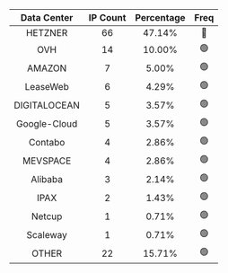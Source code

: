 | Data Center | IP Count | Percentage | Freq |
|:------------:|:--------:|:-----------:|:-----:|
| HETZNER | 66 | 47.14% | 🔴 |
| OVH | 14 | 10.00% | 🟢 |
| AMAZON | 7 | 5.00% | 🟢 |
| LeaseWeb | 6 | 4.29% | 🟢 |
| DIGITALOCEAN | 5 | 3.57% | 🟢 |
| Google-Cloud | 5 | 3.57% | 🟢 |
| Contabo | 4 | 2.86% | 🟢 |
| MEVSPACE | 4 | 2.86% | 🟢 |
| Alibaba | 3 | 2.14% | 🟢 |
| IPAX | 2 | 1.43% | 🟢 |
| Netcup | 1 | 0.71% | 🟢 |
| Scaleway | 1 | 0.71% | 🟢 |
| OTHER | 22 | 15.71% | 🟢 |